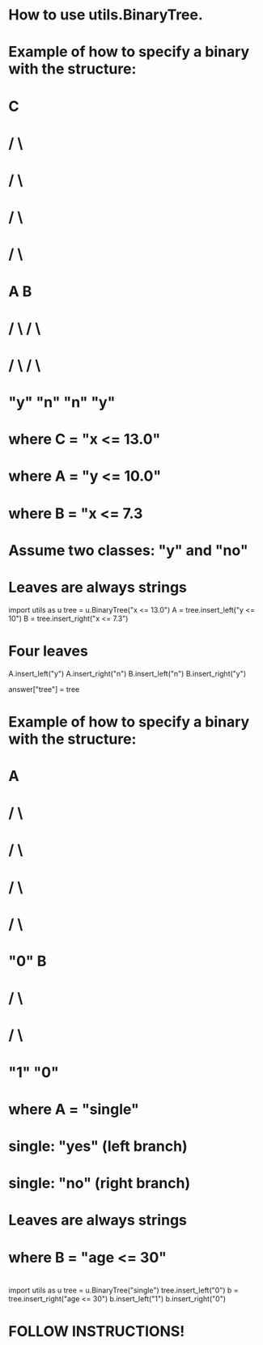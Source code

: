 # How to use utils.BinaryTree. 

# Example of how to specify a binary with the structure:
#
#              C
#             /  \
#            /    \
#           /      \
#          /        \
#         A          B
#        / \        / \
#       /   \      /   \
#     "y"   "n"  "n"   "y"
#
# where C = "x <= 13.0"
# where A = "y <= 10.0"
# where B = "x <= 7.3
# Assume two classes: "y" and "no"
# Leaves are always strings

import utils as u
tree = u.BinaryTree("x <= 13.0")
A = tree.insert_left("y <= 10")
B = tree.insert_right("x <= 7.3")
# Four leaves
A.insert_left("y")
A.insert_right("n")
B.insert_left("n")
B.insert_right("y")

answer["tree"] = tree

# Example of how to specify a binary with the structure:
#
#              A
#             /  \
#            /    \
#           /      \
#          /        \
#        "0"         B
#                   / \
#                  /   \
#                "1"   "0"
#
# where A = "single"
# single: "yes"  (left branch)
# single: "no" (right branch)
# Leaves are always strings
#
# where B = "age <= 30"
# 
import utils as u
tree = u.BinaryTree("single")
tree.insert_left("0")
b = tree.insert_right("age <= 30")
b.insert_left("1")
b.insert_right("0")

# FOLLOW INSTRUCTIONS!

